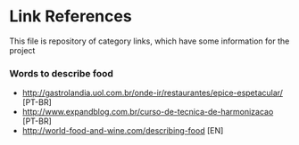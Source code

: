 # Link References

This file is repository of category links, which have some information for the project

### Words to describe food
- http://gastrolandia.uol.com.br/onde-ir/restaurantes/epice-espetacular/ [PT-BR]
- http://www.expandblog.com.br/curso-de-tecnica-de-harmonizacao [PT-BR]
- http://world-food-and-wine.com/describing-food [EN]
